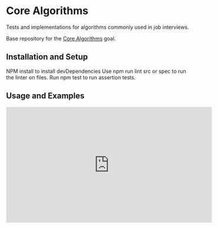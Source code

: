 # Core Algorithms

Tests and implementations for algorithms commonly used in job interviews.

Base repository for the [Core Algorithms](https://github.com/GuildCrafts/web-development-js/issues/123) goal.

## Installation and Setup
NPM install to install devDependencies
Use npm run lint src or spec to run the linter on files.
Run npm test to run assertion tests.
## Usage and Examples
<iframe width="560" height="315" src="https://www.youtube.com/embed/xdElovY8A2w" frameborder="0" allowfullscreen></iframe>
